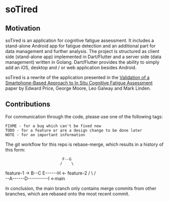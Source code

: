 # soTired

## Motivation

soTired is an application for cognitive fatigue assessment.
It includes a stand-alone Android app for fatigue detection and an additional part for data management and further analysis.
The project is structured as client side (stand-alone app) implemented in Dart/Flutter and a server side (data management) written in Golang.
Dart/Flutter provides the ability to simply add an iOS, desktop and / or web application besides Android.


soTired is a rewrite of the application presented in the [Validation of a Smartphone-Based Approach to In Situ Cognitive Fatigue Assessment](https://mhealth.jmir.org/2017/8/e125) paper by Edward Price, George Moore, Leo Galway and Mark Linden.

## Contributions

For communication through the code, please use one of the following tags:
```
FIXME - for a bug which can't be fixed now
TODO - for a feature or are a design change to be done later
NOTE - for an important information
```

The git workflow for this repo is rebase-merge, which results in a history of this form:

                             F--G
                            /    \
   feature-1 ->     B--C   E------H    <- feature-2
                   /    \ /        \
                --A------D----------I  <-main

In conclusion, the main branch only contains merge commits from other branches,
which are rebased onto the most recent commit.

